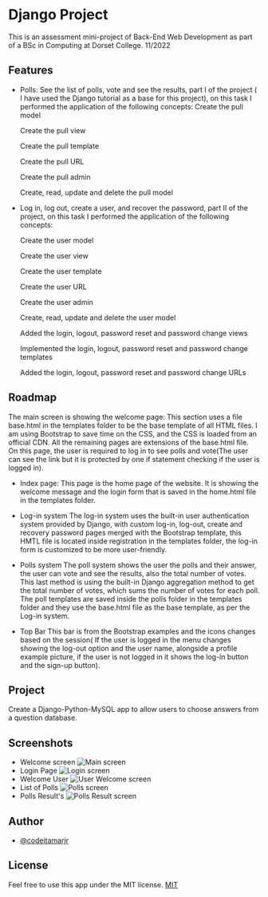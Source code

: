 # Django Project

This is an assessment mini-project of Back-End Web Development as part of a BSc in Computing at Dorset College. 11/2022

## Features

- Polls: See the list of polls, vote and see the results, part I of the project ( I have used the Django tutorial as a base for this project), on this task I performed the application of the following concepts: Create the pull model

  Create the pull view

  Create the pull template

  Create the pull URL

  Create the pull admin

  Create, read, update and delete the pull model

- Log in, log out, create a user, and recover the password, part II of the project, on this task I performed the application of the following concepts:

  Create the user model

  Create the user view

  Create the user template

  Create the user URL

  Create the user admin

  Create, read, update and delete the user model

  Added the login, logout, password reset and password change views

  Implemented the login, logout, password reset and password change templates

  Added the login, logout, password reset and password change URLs

## Roadmap

The main screen is showing the welcome page:
This section uses a file base.html in the templates folder to be the base template of all HTML files.
I am using Bootstrap to save time on the CSS, and the CSS is loaded from an official CDN.
All the remaining pages are extensions of the base.html file.
On this page, the user is required to log in to see polls and vote(The user can see the link but it is protected by one if statement checking if the user is logged in).

- Index page: This page is the home page of the website. It is showing the welcome message and the login form that is saved in the home.html file in the templates folder.

- Log-in system
  The log-in system uses the built-in user authentication system provided by Django, with custom log-in, log-out, create and recovery password pages merged with the Bootstrap template, this HMTL file is located inside registration in the templates folder, the log-in form is customized to be more user-friendly.

- Polls system
  The poll system shows the user the polls and their answer, the user can vote and see the results, also the total number of votes.
  This last method is using the built-in Django aggregation method to get the total number of votes, which sums the number of votes for each poll.
  The poll templates are saved inside the polls folder in the templates folder and they use the base.html file as the base template, as per the Log-in system.

- Top Bar
  This bar is from the Bootstrap examples and the icons changes based on the session( If the user is logged in the menu changes showing the log-out option and the user name, alongside a profile example picture, if the user is not logged in it shows the log-in button and the sign-up button).

## Project

Create a Django-Python-MySQL app to allow users to choose answers from a question database.

## Screenshots

- Welcome screen
  ![Main screen](https://github.com/codeitamarjr/Y3S1djangoAuthExercise/blob/master/screens/1-mail%20screen.png?raw=true)
- Login Page
  ![Login screen](https://github.com/codeitamarjr/Y3S1djangoAuthExercise/blob/master/screens/3-login%20screen.png?raw=true)
- Welcome User
  ![User Welcome screen](https://github.com/codeitamarjr/Y3S1djangoAuthExercise/blob/master/screens/4-welcome%20screen.png?raw=true)
- List of Polls
  ![Polls screen](https://github.com/codeitamarjr/Y3S1djangoAuthExercise/blob/master/screens/1-polls%20screen.png?raw=true)
- Polls Result's
  ![Polls Result screen](https://github.com/codeitamarjr/Y3S1djangoAuthExercise/blob/master/screens/6-result%20screen.png?raw=true)

## Author

- [@codeitamarjr](https://www.github.com/codeitamarjr)

## License

Feel free to use this app under the MIT license.
[MIT](https://choosealicense.com/licenses/mit/)
